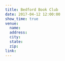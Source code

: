 ```yaml
---
title: Bedford Book Club
date: 2017-04-12 12:00:00
show_time: true
venue:
  name:
  address:
  city:
  state:
  zip:
link:
---
```



